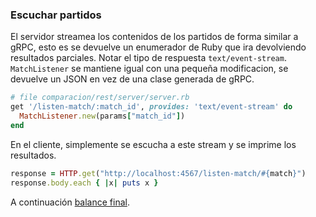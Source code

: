 ### Escuchar partidos

El servidor streamea los contenidos de los partidos de forma similar a gRPC, esto es se devuelve un enumerador de Ruby que ira devolviendo resultados parciales.
Notar el tipo de respuesta `text/event-stream`.
`MatchListener` se mantiene igual con una pequeña modificacion, se devuelve un JSON en vez de una clase generada de gRPC.
```ruby
# file comparacion/rest/server/server.rb
get '/listen-match/:match_id', provides: 'text/event-stream' do
  MatchListener.new(params["match_id"])
end
```

En el cliente, simplemente se escucha a este stream y se imprime los resultados.
```ruby
response = HTTP.get("http://localhost:4567/listen-match/#{match}")
response.body.each { |x| puts x }
```

A continuación [balance final](../balance.md).